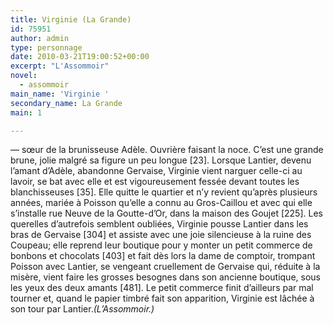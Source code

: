 ```yaml
---
title: Virginie (La Grande)
id: 75951
author: admin
type: personnage
date: 2010-03-21T19:00:52+00:00
excerpt: "L'Assommoir"
novel:
  - assommoir
main_name: 'Virginie '
secondary_name: La Grande
main: 1

---
```

— sœur de la brunisseuse Adèle. Ouvrière faisant la noce. C&rsquo;est une grande brune, jolie malgré sa figure un peu longue [23]. Lorsque Lantier, devenu l&rsquo;amant d&rsquo;Adèle, abandonne Gervaise, Virginie vient narguer celle-ci au lavoir, se bat avec elle et est vigoureusement fessée devant toutes les blanchisseuses [35]. Elle quitte le quartier et n&rsquo;y revient qu&rsquo;après plusieurs années, mariée à Poisson qu&rsquo;elle a connu au Gros-Caillou et avec qui elle s&rsquo;installe rue Neuve de la Goutte-d&rsquo;Or, dans la maison des Goujet [225]. Les querelles d&rsquo;autrefois semblent oubliées, Virginie pousse Lantier dans les bras de Gervaise [304] et assiste avec une joie silencieuse à la ruine des Coupeau; elle reprend leur boutique pour y monter un petit commerce de bonbons et chocolats [403] et fait dès lors la dame de comptoir, trompant Poisson avec Lantier, se vengeant cruellement de Gervaise qui, réduite à la misère, vient faire les grosses besognes dans son ancienne boutique, sous les yeux des deux amants [481]. Le petit commerce finit d&rsquo;ailleurs par mal tourner et, quand le papier timbré fait son apparition, Virginie est lâchée à son tour par Lantier._(L&rsquo;Assommoir.)_